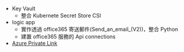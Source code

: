 - Key Vault
  - 整合 Kubernete Secret Store CSI
- logic app
  - 實作透過 office365 寄送郵件(Send_an_email_(V2))，整合 Python
  - 建置 office365 服務的 Api connections
- [Azure Private Link](https://learn.microsoft.com/zh-tw/training/modules/introduction-azure-private-link/)
